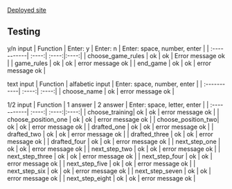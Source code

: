 [Deployed site](https://fantasyfootball-pp3-b369c54e5451.herokuapp.com/)

## Testing
y/n input
| Function   | Enter: y  | Enter: n | Enter: space, number, enter |
| :-----------| :----:| :----:|:----:|
| choose_game_rules | ok | ok | Error message ok |
| game_rules | ok | ok | error message ok |
| end_game | ok | ok | error message ok |

text input
| Function   | alfabetic input | Enter: space, number, enter |
| :-----------| :----:| :----:|
| choose_name | ok | error message ok |

1/2 input
| Function   | 1 answer | 2 answer | Enter: space, letter, enter |
| :-----------| :----:| :----:|:----:|
| choose_training| ok | ok | error message ok |
| choose_position_one | ok | ok | error message ok |
| choose_position_two| ok | ok | error message ok |
| drafted_one | ok | ok | error message ok |
| drafted_two | ok | ok | error message ok |
| drafted_three | ok | ok | error message ok |
| drafted_four | ok | ok | error message ok |
| next_step_one | ok | ok | error message ok |
| next_step_two | ok | ok | error message ok |
| next_step_three | ok | ok | error message ok |
| next_step_four | ok | ok | error message ok |
| next_step_five | ok | ok | error message ok |
| next_step_six | ok | ok | error message ok |
| next_step_seven | ok | ok | error message ok |
| next_step_eight | ok | ok | error message ok |
